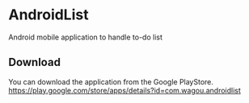 # AndroidList
Android mobile application to handle to-do list

## Download

You can download the application from the Google PlayStore.
https://play.google.com/store/apps/details?id=com.wagou.androidlist
